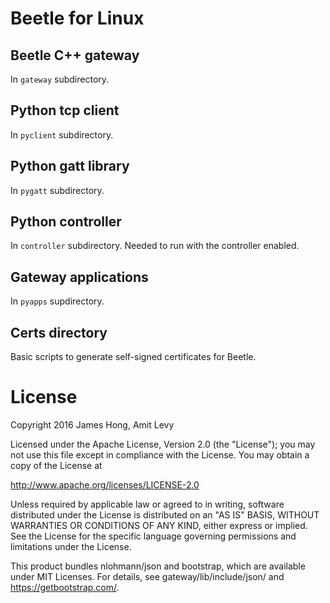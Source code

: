 # Beetle for Linux

## Beetle C++ gateway
In ```gateway``` subdirectory.

## Python tcp client
In ```pyclient``` subdirectory.

## Python gatt library
In ```pygatt``` subdirectory.

## Python controller
In ```controller``` subdirectory. Needed to run with the controller enabled.

## Gateway applications
In ```pyapps``` supdirectory.

## Certs directory
Basic scripts to generate self-signed certificates for Beetle.

# License
Copyright 2016 James Hong, Amit Levy

Licensed under the Apache License, Version 2.0 (the "License"); you may not use
this file except in compliance with the License. You may obtain a copy of the
License at

http://www.apache.org/licenses/LICENSE-2.0

Unless required by applicable law or agreed to in writing, software distributed
under the License is distributed on an "AS IS" BASIS, WITHOUT WARRANTIES OR
CONDITIONS OF ANY KIND, either express or implied. See the License for the
specific language governing permissions and limitations under the License.

This product bundles nlohmann/json and bootstrap, which are available under
MIT Licenses. For details, see gateway/lib/include/json/ and
https://getbootstrap.com/.
